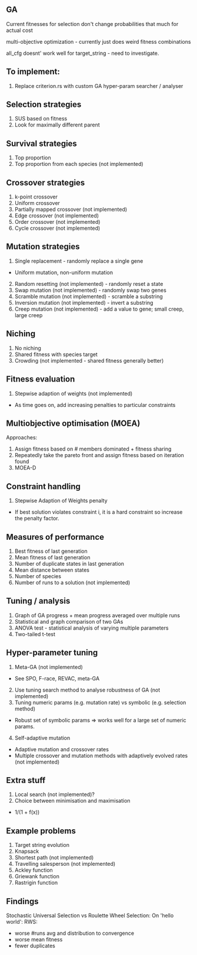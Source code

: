 ## GA
Current fitnesses for selection don't change probabilities that much for actual cost

multi-objective optimization - currently just does weird fitness combinations

all_cfg doesnt' work well for target_string - need to investigate.

## To implement:
1. Replace criterion.rs with custom GA hyper-param searcher / analyser

## Selection strategies
1. SUS based on fitness
2. Look for maximally different parent

## Survival strategies
1. Top proportion
2. Top proportion from each species (not implemented)

## Crossover strategies
1. k-point crossover
2. Uniform crossover
3. Partially mapped crossover (not implemented)
4. Edge crossover (not implemented)
5. Order crossover (not implemented)
6. Cycle crossover (not implemented)

## Mutation strategies
1. Single replacement - randomly replace a single gene
 - Uniform mutation, non-uniform mutation
2. Random resetting (not implemented) - randomly reset a state
3. Swap mutation (not implemented) - randomly swap two genes
4. Scramble mutation (not implemented) - scramble a substring
5. Inversion mutation (not implemented) - invert a substring
6. Creep mutation (not implemented) - add a value to gene; small creep, large creep

## Niching
1. No niching
2. Shared fitness with species target
3. Crowding (not implemented - shared fitness generally better)

## Fitness evaluation
1. Stepwise adaption of weights (not implemented)
 - As time goes on, add increasing penalties to particular constraints

## Multiobjective optimisation (MOEA)
Approaches:
1. Assign fitness based on # members dominated + fitness sharing
2. Repeatedly take the pareto front and assign fitness based on iteration found
3. MOEA-D

## Constraint handling
1. Stepwise Adaption of Weights penalty
 - If best solution violates constraint i, it is a hard constraint so increase the penalty factor.

## Measures of performance
1. Best fitness of last generation
2. Mean fitness of last generation
3. Number of duplicate states in last generation
4. Mean distance between states
5. Number of species
6. Number of runs to a solution (not implemented)

## Tuning / analysis
1. Graph of GA progress + mean progress averaged over multiple runs
2. Statistical and graph comparison of two GAs
3. ANOVA test - statistical analysis of varying multiple parameters
4. Two-tailed t-test

## Hyper-parameter tuning
1. Meta-GA (not implemented)
 - See SPO, F-race, REVAC, meta-GA
2. Use tuning search method to analyse robustness of GA (not implemented)
3. Tuning numeric params (e.g. mutation rate) vs symbolic (e.g. selection method)
 - Robust set of symbolic params => works well for a large set of numeric params.
4. Self-adaptive mutation
 - Adaptive mutation and crossover rates
 - Multiple crossover and mutation methods with adaptively evolved rates (not implemented)

## Extra stuff
1. Local search (not implemented)?
2. Choice between minimisation and maximisation
 - 1/(1 + f(x))


## Example problems
1. Target string evolution
2. Knapsack
3. Shortest path (not implemented)
4. Travelling salesperson (not implemented)
5. Ackley function
6. Griewank function
7. Rastrigin function

## Findings
Stochastic Universal Selection vs Roulette Wheel Selection:
On 'hello world':
RWS:
 - worse #runs avg and distribution to convergence
 - worse mean fitness
 - fewer duplicates
